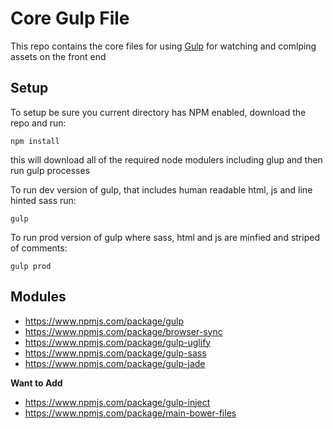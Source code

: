 # Core Gulp File

This repo contains the core files for using [Gulp](https://github.com/gulpjs/gulp) for watching and comlping assets on the front end


## Setup 
To setup be sure you current directory has NPM enabled, download the repo and run:

```
npm install
``` 

this will download all of the required node modulers including glup and then run gulp processes

To run dev version of gulp, that includes human readable html, js and line hinted sass run:

```
gulp
``` 

To run prod version of gulp where sass, html and js are minfied and striped of comments:

```
gulp prod
``` 

## Modules


- https://www.npmjs.com/package/gulp
- https://www.npmjs.com/package/browser-sync
- https://www.npmjs.com/package/gulp-uglify
- https://www.npmjs.com/package/gulp-sass
- https://www.npmjs.com/package/gulp-jade

**Want to Add**

- https://www.npmjs.com/package/gulp-inject
- https://www.npmjs.com/package/main-bower-files